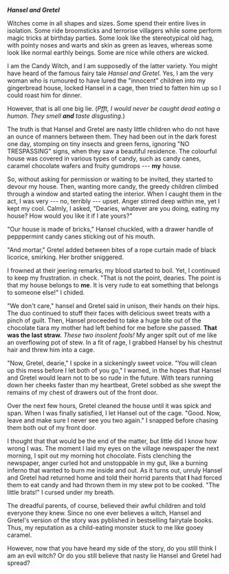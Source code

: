 _**Hansel and Gretel**_


Witches come in all shapes and sizes. Some spend their entire lives in isolation. Some ride broomsticks and terrorise villagers while some perform magic tricks at birthday parties. Some look like the stereotypical old hag, with pointy noses and warts and skin as green as leaves, whereas some look like normal earthly beings. Some are nice while others are wicked.

I am the Candy Witch, and I am supposedly of the latter variety. You might have heard of the famous fairy tale _Hansel and Gretel_. Yes, I am the very woman who is rumoured to have lured the "innocent" children into my gingerbread house, locked Hansel in a cage, then tried to fatten him up so I could roast him for dinner.

However, that is all one big lie. (_Pfft, I would never be caught dead eating a human. They smell **and** taste disgusting._)

The truth is that Hansel and Gretel are nasty little children who do not have an ounce of manners between them. They had been out in the dark forest one day, stomping on tiny insects and green ferns, ignoring "NO TRESPASSING" signs, when they saw a beautiful residence. The colourful house was covered in various types of candy, such as candy canes, caramel chocolate wafers and fruity gumdrops --- **my** house.

So, without asking for permission or waiting to be invited, they started to devour my house. Then, wanting more candy, the greedy children climbed through a window and started eating the interior. When I caught them in the act, I was very --- no, terribly --- upset. Anger stirred deep within me, yet I kept my cool. Calmly, I asked, "Dearies, whatever are you doing, eating my house? How would you like it if I ate yours?"

"Our house is made of bricks," Hansel chuckled, with a drawer handle of pepppermint candy canes sticking out of his mouth.

"And mortar," Gretel added between bites of a rope curtain made of black licorice, smirking. Her brother sniggered.

I frowned at their jeering remarks, my blood started to boil. Yet, I continued to keep my frustration. in check. "That is not the point, dearies. The point is that my house belongs to **me**. It is very rude to eat something that belongs to someone else!" I chided.

"We don't care," hansel and Gretel said in unison, their hands on their hips. The duo continued to stuff their faces with delicious sweet treats with a pinch of guilt. Then, Hansel proceeded to take a huge bite out of the chocolate tiara my mother had left behind for me before she passed. **That was the last straw.** _These two insolent fools!_ My anger spilt out of me like an overflowing pot of stew. In a fit of rage, I grabbed Hansel by his chestnut hair and threw him into a cage.

"Now, Gretel, dearie," I spoke in a sickeningly sweet voice. "You will clean up this mess before I let both of you go," I warned, in the hopes that Hansel and Gretel would learn not to be so rude in the future. With tears running down her cheeks faster than my heartbeat, Gretel sobbed as she swept the remains of my chest of drawers out of the front door.

Over the next few hours, Gretel cleaned the house until it was spick and span. When I was finally satisfied, I let Hansel out of the cage. "Good. Now, leave and make sure I never see you two again." I snapped before chasing them both out of my front door.

I thought that that would be the end of the matter, but little did I know how wrong I was. The moment I laid my eyes on the village newspaper the next morning, I spit out my morning hot chocolate. Fists clenching the newspaper, anger curled hot and unstoppable in my gut, like a burning inferno that wanted to burn me inside and out.  As it turns out, unruly Hansel and Gretel had returned home and told their horrid parents that **I** had forced them to eat candy and had thrown them in my stew pot to be cooked. "The little brats!" I cursed under my breath. 

The dreadful parents, of course, believed their awful children and told everyone they knew. Since no one ever believes a witch, Hansel and Gretel's version of the story was pyblished in bestselling fairytale books. Thus, my reputation as a child-eating monster stuck to me like gooey caramel.

However, now that you have heard my side of the story, do you still think I am an evil witch? Or do you still believe that nasty lie Hansel and Gretel had spread?
